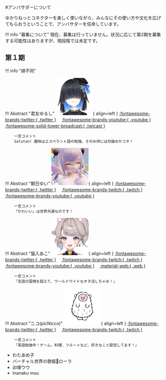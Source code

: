 #アンバサダーについて

ゆかりねっとコネクターを楽しく使いながら、みんなにその使い方や文化を広げてもらおうということで、アンバサダーを任命しています。

!!! info "募集について"
    現在、募集は行っていません。状況に応じて第2期を募集する可能性はありますが、現段階では未定です。
## 第１期

!!! info "順不同"

!!! Abstract "君友ゆるし"
    ![君友ゆるし](images/yurushi.png){ align=left } 
        [:fontawesome-brands-twitter:{ .twitter }](https://twitter.com/KimitomoJurusxi)　 
        [:fontawesome-brands-youtube:{ .youtube }](https://www.youtube.com/channel/UCfcMCHWc7DmnuLuusOZI_aw) 　
        [:fontawesome-solid-tower-broadcast:{ .twicast }](https://twitcasting.tv/kimitomojurusxi/) 　

        一言コメント    
        Saluton! 趣味はエスペラント語の勉強、そのお供には勿論ゆかコネ！

!!! Abstract "朝日ゆい"
    ![朝日ゆい](images/yui.jpg){ align=left } 
        [:fontawesome-brands-twitter:{ .twitter }](https://twitter.com/asahi___yui)　 
        [:fontawesome-brands-twitch:{ .twitch }](https://www.twitch.tv/yuiasahiv) 　[:fontawesome-brands-youtube:{ .youtube }](https://www.youtube.com/c/AsahiYuiChannel)　

        一言コメント    
        「かわいい」は世界共通なのです！


!!! Abstract "猫入あこ"
    ![猫入あこ](images/aco.png){ align=left } 
        [:fontawesome-brands-twitter:{ .twitter }](https://twitter.com/Aco_Necoilie) 　[:fontawesome-brands-twitch:{ .twitch }](https://www.twitch.tv/aco_necoilie) 　[:fontawesome-brands-youtube:{ .youtube }](https://www.youtube.com/channel/UCHLZrWmAUDN7kQuFaOJvXew) 　[:material-web:{ .web }](　https://aconecoaco151515.wixsite.com/aconeco)

        一言コメント    
        「言語の国境を超えて、ワールドワイドなオタ活しちゃお！」

!!! Abstract "ニコ(picNicco)"
    ![ニコ(picNicco)](images/niko.jfif){ align=left } 
        [:fontawesome-brands-twitter:{ .twitter }](https://twitter.com/Fl_picc359) 　[:fontawesome-brands-twitch:{ .twitch }](https://twitch.tv/picnicco)

        一言コメント    
        「英語勉強中！ゲーム、料理、フルートなど、好きなこと配信してます！」

* わたあめ子
* バーチャル世界の歌姫💫ローラ
* 卯塚ウウ
* Inanaku muu
